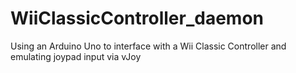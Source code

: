 # WiiClassicController_daemon
Using an Arduino Uno to interface with a Wii Classic Controller and emulating joypad input via vJoy